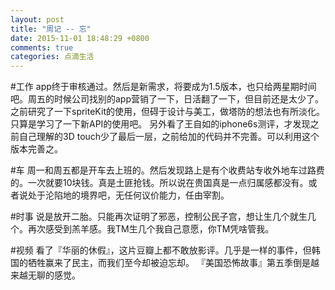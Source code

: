 ```yaml
---
layout: post
title: "周记 -- 忘"
date: 2015-11-01 18:48:29 +0800
comments: true
categories: 点滴生活
---
```

#工作
app终于审核通过。然后是新需求，将要成为1.5版本，也只给两星期时间吧。周五的时候公司找别的app营销了一下，日活翻了一下，但目前还是太少了。
之前研究了一下spriteKit的使用，但碍于设计与美工，做塔防的想法也有所淡化。只算是学习了一下新API的使用吧。
另外看了王自如的iphone6s测评，才发现之前自己理解的3D touch少了最后一层，之前给加的代码并不完善。可以利用这个版本完善之。

#车
周一和周五都是开车去上班的。然后发现路上是有个收费站专收外地车过路费的。一次就要10块钱。真是土匪抢钱。所以说在贵国真是一点归属感都没有。或者说处于沦陷地的境界吧，无任何议价能力，任由宰割。

#时事
说是放开二胎。只能再次证明了邪恶，控制公民子宫，想让生几个就生几个。再次感受到羔羊感。我TM生几个我自己意愿，你TM凭啥管我。

#视频
看了『华丽的休假』，这片豆瓣上都不敢放影评。几乎是一样的事件，但韩国的牺牲赢来了民主，而我们至今却被迫忘却。
『美国恐怖故事』第五季倒是越来越无聊的感觉。

